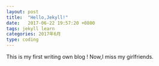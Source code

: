 ```yaml
---
layout: post
title:  "Hello,Jekyll!"
date:   2017-06-22 19:57:20 +0800
tags: jekyll learn
categories: 2017年6月
type: coding
---
```


This is my first writing own blog !
Now,I miss my girlfriends.